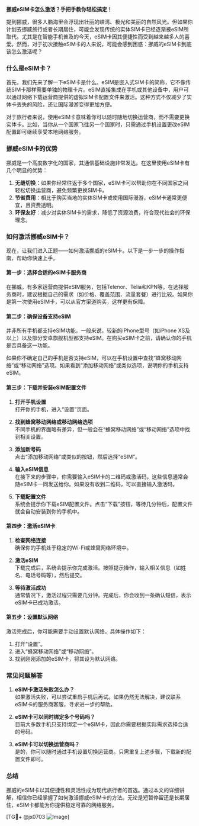 **挪威eSIM卡怎么激活？手把手教你轻松搞定！**

提到挪威，很多人脑海里会浮现出壮丽的峡湾、极光和美丽的自然风光。但如果你计划去挪威旅行或者长期居住，可能会发现传统的实体SIM卡已经逐渐被eSIM所取代。尤其是在智能手机普及的今天，eSIM卡因其便捷性而受到越来越多人的喜爱。然而，对于初次接触eSIM卡的人来说，可能会感到困惑：挪威的eSIM卡到底该怎么激活呢？

### 什么是eSIM卡？

首先，我们先来了解一下eSIM卡是什么。eSIM是嵌入式SIM卡的简称，它不像传统SIM卡那样需要单独的物理卡片。eSIM直接集成在手机或其他设备中，用户可以通过网络下载运营商提供的虚拟SIM卡配置文件来激活。这种方式不仅减少了实体卡丢失的风险，还让国际漫游变得更加方便。

对于旅行者来说，使用eSIM卡意味着你可以随时随地切换运营商，而不需要更换实体卡。比如，当你从一个国家飞往另一个国家时，只需通过手机设置更改eSIM配置即可继续享受本地网络服务。

### 挪威eSIM卡的优势

挪威是一个高度数字化的国家，其通信基础设施非常发达。在这里使用eSIM卡有几个明显的优势：

1. **无缝切换**：如果你经常往返于多个国家，eSIM卡可以帮助你在不同国家之间轻松切换运营商，避免频繁更换SIM卡。
2. **节省费用**：相比于购买当地的实体SIM卡或使用国际漫游，eSIM卡通常更便宜，且资费透明。
3. **环保友好**：减少对实体SIM卡的需求，降低了资源浪费，符合现代社会的环保理念。

### 如何激活挪威eSIM卡？

现在，让我们进入正题——如何激活挪威的eSIM卡。以下是一步一步的操作指南，帮助你快速上手。

#### 第一步：选择合适的eSIM卡服务商

在挪威，有多家运营商提供eSIM服务，包括Telenor、Telia和KPN等。在选择服务商时，建议根据自己的需求（如价格、覆盖范围、流量套餐）进行比较。如果你是第一次使用eSIM卡，可以从官方渠道购买，这样更有保障。

#### 第二步：确保设备支持eSIM

并非所有手机都支持eSIM功能。一般来说，较新的iPhone型号（如iPhone XS及以上）以及部分安卓旗舰机型都支持eSIM。在购买eSIM卡之前，请确认你的手机是否具备这一功能。

如果你不确定自己的手机是否支持eSIM，可以在手机设置中查找“蜂窝移动网络”或“移动网络”选项。如果看到“添加移动网络”或类似选项，说明你的手机支持eSIM。

#### 第三步：下载并安装eSIM配置文件

1. **打开手机设置**  
   打开你的手机，进入“设置”页面。

2. **找到蜂窝移动网络或移动网络选项**  
   不同手机的界面略有差异，但一般会在“蜂窝移动网络”或“移动网络”选项中找到相关设置。

3. **添加新号码**  
   点击“添加移动网络”或类似的按钮，然后选择“eSIM”。

4. **输入eSIM信息**  
   在接下来的步骤中，你需要输入eSIM卡的二维码或激活码。这些信息通常会随eSIM卡一同发送给你。如果没有收到二维码，可以直接输入激活码。

5. **下载配置文件**  
   系统会提示你下载eSIM配置文件。点击“下载”按钮，等待几分钟后，配置文件就会自动安装到你的手机中。

#### 第四步：激活eSIM卡

1. **检查网络连接**  
   确保你的手机处于稳定的Wi-Fi或蜂窝网络环境中。

2. **激活eSIM**  
   下载完成后，系统会提示你完成激活。按照提示操作，输入相关信息（如姓名、电话号码等），然后提交。

3. **等待激活成功**  
   通常情况下，激活过程只需要几分钟。完成后，你会收到一条确认短信，表示eSIM卡已成功激活。

#### 第五步：设置默认网络

激活完成后，你可能需要手动设置默认网络。具体操作如下：

1. 打开“设置”。
2. 进入“蜂窝移动网络”或“移动网络”。
3. 找到刚刚添加的eSIM卡，将其设为默认网络。

### 常见问题解答

1. **eSIM卡激活失败怎么办？**  
   如果激活失败，可以尝试重启手机后再试。如果仍然无法解决，建议联系eSIM卡的服务商客服，寻求进一步的帮助。

2. **eSIM卡可以同时绑定多个号码吗？**  
   目前大多数手机只支持绑定一个eSIM卡，因此你需要根据实际需求选择合适的号码。

3. **eSIM卡可以切换运营商吗？**  
   是的，你可以随时通过手机设置切换运营商。只需重复上述步骤，下载新的配置文件即可。

### 总结

挪威的eSIM卡以其便捷性和灵活性成为现代旅行者的首选。通过本文的详细讲解，相信你已经掌握了如何激活挪威eSIM卡的方法。无论是短暂停留还是长期居住，eSIM卡都能为你提供稳定可靠的网络服务。

[TG💪+ @jx0703 ![Image](https://github.com/user-attachments/assets/dbca1d08-cadb-493c-b0ec-ad6f7a83f270)]